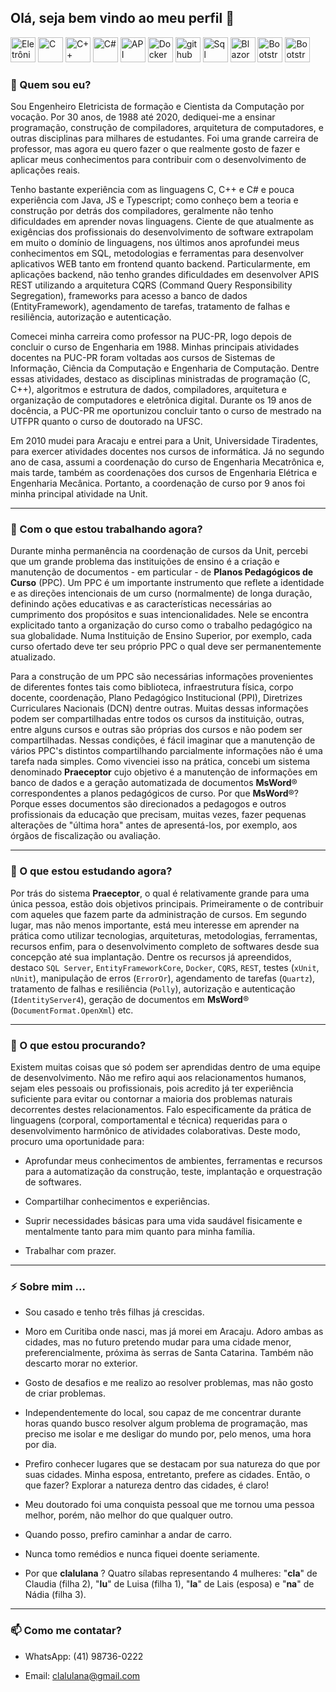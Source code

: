 ## Olá, seja bem vindo ao meu perfil 👋

<img src="https://cdn.icon-icons.com/icons2/1738/PNG/512/iconfinder-technologymachineelectronicdevice02-4026456_113313.png" alt="Eletrônica" width="40" height="40" style="max-width:100%;" title="Eletrônica (Avançado)"></img>
<img src="https://cdn.icon-icons.com/icons2/2415/PNG/512/c_original_logo_icon_146611.png" alt="C" width="40" height="40" style="max-width:100%;" title="Linguagem C (Avançado)" ></img>
<img src="https://cdn.icon-icons.com/icons2/2107/PNG/512/file_type_cpp_icon_130670.png" alt="C++" width="40" height="40" style="max-width:100%;" title="Linguagem C++ (Avançado)"></img>
<img src="https://cdn.icon-icons.com/icons2/2415/PNG/512/csharp_original_logo_icon_146578.png" alt="C#" width="40" height="40" style="max-width:100%;" title="Linguagem C# (Avançado)"></img>
<img src="https://cdn.icon-icons.com/icons2/3403/PNG/512/api_icon_215617.png" alt="API" width="40" height="40" style="max-width:100%;" title="REST (Avançado)"></img>
<img src="https://cdn.icon-icons.com/icons2/2107/PNG/512/file_type_docker_icon_130643.png" alt="Docker" width="40" height="40" style="max-width:100%;"  title="Docker (Médio)"></img>
<img src="https://cdn.icon-icons.com/icons2/936/PNG/512/github-logo_icon-icons.com_73546.png" alt="github" width="40" height="40" style="max-width:100%;" title="GitHub (Médio)"></img>
<img src="https://cdn.icon-icons.com/icons2/3408/PNG/512/sql_icon_216977.png" alt="Sql Server" width="40" height="40" style="max-width:100%;"  title="SQL Server (Avançado)"></img>
<img src="https://cdn.icon-icons.com/icons2/3911/PNG/512/blazor_logo_icon_247458.png" alt="Blazor Pages" width="40" height="40" style="max-width:100%;"  title="Blazor (Avançado)"></img>
<img src="https://cdn.icon-icons.com/icons2/2415/PNG/512/bootstrap_plain_logo_icon_146619.png" alt="Bootstrap" width="40" height="40" style="max-width:100%;" title="Bootstrap (Básico)"></img>
<img src="https://cdn.icon-icons.com/icons2/2148/PNG/512/latex_icon_132257.png" alt="Bootstrap" width="40" height="40" style="max-width:100%;" title="LaTeX (Avançado)"></img>

<h3>💬 Quem sou eu?</h3>

Sou Engenheiro Eletricista de formação e Cientista da Computação por vocação. 
Por 30 anos, de 1988 até 2020, dediquei-me a ensinar programação, construção de compiladores, arquitetura 
de computadores, e outras disciplinas para milhares de estudantes. Foi uma grande carreira
de professor, mas agora eu quero fazer o que realmente gosto de fazer e aplicar meus
conhecimentos para contribuir com o desenvolvimento de aplicações reais.

Tenho bastante experiência com as linguagens C, C++ e C# e pouca experiência com
Java, JS e Typescript; como conheço bem a teoria e construção por detrás dos compiladores, 
geralmente não tenho dificuldades em aprender novas linguagens. Ciente de
que atualmente as exigências dos profissionais do desenvolvimento de software extrapolam 
em muito o domínio de linguagens, nos últimos anos aprofundei meus
conhecimentos em SQL, metodologias e ferramentas para desenvolver aplicativos WEB
tanto em frontend quanto backend. Particularmente, em aplicações backend, não
tenho grandes dificuldades em desenvolver APIS REST utilizando a arquitetura CQRS
(Command Query Responsibility Segregation), frameworks para acesso a banco de
dados (EntityFramework), agendamento de tarefas, tratamento de falhas e
resiliência, autorização e autenticação.

Comecei minha carreira como professor na PUC-PR, logo depois de concluir o curso de Engenharia 
em 1988. Minhas principais atividades docentes na PUC-PR foram voltadas aos cursos de Sistemas de Informação, 
Ciência da Computação e Engenharia de Computação. Dentre essas atividades, destaco as disciplinas ministradas de
programação (C, C++), algoritmos e estrutura de dados, compiladores, arquitetura e organização de computadores 
e eletrônica digital. Durante os 19 anos de docência, a PUC-PR me oportunizou concluir tanto
o curso de mestrado na UTFPR quanto o curso de doutorado na UFSC.

Em 2010 mudei para Aracaju e entrei para a Unit, Universidade Tiradentes, para exercer atividades docentes 
nos cursos de informática. Já no segundo ano de casa, assumi a coordenação do curso
de Engenharia Mecatrônica e, mais tarde, também as coordenações dos
cursos de Engenharia Elétrica e Engenharia Mecânica. Portanto, a coordenação de curso por 9 anos foi minha 
principal atividade na Unit.

<hr/>

<h3>🔭 Com o que estou trabalhando agora?</h3>

Durante minha permanência na coordenação de cursos da Unit, percebi que um grande problema das instituições 
de ensino é a criação e manutenção de documentos - em particular - de <b>Planos Pedagógicos de Curso</b> (PPC). 
Um PPC é um importante instrumento que reflete a identidade e as direções intencionais de um curso (normalmente) 
de longa duração, definindo ações educativas e as características necessárias ao cumprimento dos propósitos e 
suas intencionalidades. Nele se encontra explicitado tanto a organização do curso como o trabalho pedagógico 
na sua globalidade. Numa Instituição de Ensino Superior, por exemplo, cada curso ofertado deve ter seu próprio 
PPC o qual deve ser permanentemente atualizado.

Para a construção de um PPC são necessárias informações provenientes de diferentes fontes tais como 
biblioteca, infraestrutura física, corpo docente, coordenação, Plano Pedagógico Institucional (PPI), 
Diretrizes Curriculares Nacionais (DCN) dentre outras. Muitas dessas informações podem ser compartilhadas 
entre todos os cursos da instituição, outras, entre alguns cursos e outras são próprias dos cursos e não 
podem ser compartilhadas. Nessas condições, é fácil imaginar que a manutenção de vários PPC's distintos 
compartilhando parcialmente informações não é uma tarefa nada simples. Como vivenciei isso na prática, 
concebi um sistema denominado <b>Praeceptor</b> cujo objetivo 
é a manutenção de informações em banco de dados e a geração automatizada de documentos <b>MsWord</b>® 
correspondentes a planos pedagógicos de curso. Por que <b>MsWord</b>®? Porque esses documentos são 
direcionados a pedagogos e outros profissionais da educação que precisam, muitas vezes, fazer pequenas 
alterações de "última hora" antes de apresentá-los, por exemplo, aos órgãos de fiscalização ou avaliação.


<hr/>

<h3>🌱 O que estou estudando agora?</h3>

Por trás do sistema <b>Praeceptor</b>, o qual é relativamente grande para uma única pessoa, estão 
dois objetivos principais. Primeiramente o de contribuir com aqueles que fazem parte da administração 
de cursos. Em segundo lugar, mas não menos importante, está meu interesse em aprender na prática como 
utilizar tecnologias, arquiteturas, metodologias, ferramentas, recursos enfim, para o desenvolvimento 
completo de softwares desde sua concepção até sua implantação. Dentre os recursos já apreendidos, 
destaco ``SQL Server``, ``EntityFrameworkCore``, ``Docker``, ``CQRS``, ``REST``, testes (``xUnit``, ``nUnit``), 
manipulação de erros (``ErrorOr``), agendamento de tarefas (``Quartz``), tratamento de falhas e resiliência (``Polly``), 
autorização e autenticação (``IdentityServer4``), geração de documentos em <b>MsWord</b>® (``DocumentFormat.OpenXml``) etc.


<hr/>

<h3>🤔 O que estou procurando?</h3>

Existem muitas coisas que só podem ser aprendidas dentro de uma equipe de desenvolvimento. 
Não me refiro aqui aos relacionamentos humanos, sejam eles pessoais ou profissionais, pois acredito 
já ter experiência suficiente para evitar ou contornar a maioria dos problemas naturais decorrentes 
destes relacionamentos. Falo especificamente da prática de linguagens (corporal, comportamental e técnica) 
requeridas para o desenvolvimento harmônico de atividades colaborativas. Deste modo, procuro uma 
oportunidade para:

- Aprofundar meus conhecimentos de ambientes, ferramentas e recursos para a automatização da construção, 
teste, implantação e orquestração de softwares. 

- Compartilhar conhecimentos e experiências. 

- Suprir necessidades básicas para uma vida saudável fisicamente e mentalmente tanto para mim quanto 
para minha família.

- Trabalhar com prazer. 

<hr/>

<h3>⚡ Sobre mim ...</h3>

- Sou casado e tenho três filhas já crescidas. 

- Moro em Curitiba onde nasci, mas já morei em Aracaju. 
Adoro ambas as cidades, mas no futuro pretendo mudar para uma cidade menor, preferencialmente, 
próxima às serras de Santa Catarina. Também não descarto morar no exterior.

- Gosto de desafios e me realizo ao resolver problemas, mas não gosto de criar problemas.

- Independentemente do local, sou capaz de me concentrar durante horas quando 
busco resolver algum problema de programação, mas preciso me isolar e me desligar do mundo por, 
pelo menos, uma hora por dia.

- Prefiro conhecer lugares que se destacam por sua natureza do que por suas cidades. 
Minha esposa, entretanto, prefere as cidades. Então, o que fazer? Explorar a natureza dentro das cidades, é claro!

- Meu doutorado foi uma conquista pessoal que me tornou uma pessoa melhor, porém, não melhor do que qualquer outro.

- Quando posso, prefiro caminhar a andar de carro.

- Nunca tomo remédios e nunca fiquei doente seriamente. 

- Por que **clalulana** ? Quatro sílabas representando 4 mulheres: "**cla**" de Claudia (filha 2), 
"**lu**" de Luisa (filha 1), "**la**" de Lais (esposa) e "**na**" de Nádia (filha 3).


<hr/>

<h3>📫 Como me contatar?</h3>

- WhatsApp: (41) 98736-0222

- Email: clalulana@gmail.com

<!--
![Diego's github stats](https://github-readme-stats.vercel.app/api?username=claudio-de-oliveira&count_private=true&theme=radical)
-->

